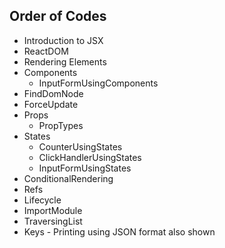 ## Order of Codes
- Introduction to JSX
- ReactDOM
- Rendering Elements
- Components
  - InputFormUsingComponents
- FindDomNode
- ForceUpdate
- Props
  - PropTypes
- States
  - CounterUsingStates
  - ClickHandlerUsingStates
  - InputFormUsingStates
- ConditionalRendering
- Refs
- Lifecycle
- ImportModule
- TraversingList
- Keys - Printing using JSON format also shown


